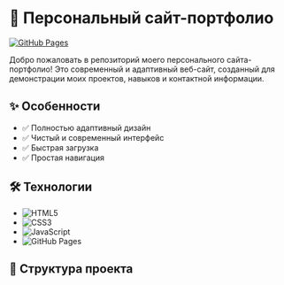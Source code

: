 # 🌟 Персональный сайт-портфолио

[![GitHub Pages](https://img.shields.io/badge/GitHub%20Pages-Deployed-blue?logo=github)](https://gla1803.github.io/)

Добро пожаловать в репозиторий моего персонального сайта-портфолио! Это современный и адаптивный веб-сайт, созданный для демонстрации моих проектов, навыков и контактной информации.

## ✨ Особенности

- ✅ Полностью адаптивный дизайн
- ✅ Чистый и современный интерфейс
- ✅ Быстрая загрузка
- ✅ Простая навигация

## 🛠 Технологии

- ![HTML5](https://img.shields.io/badge/-HTML5-E34F26?logo=html5&logoColor=white)
- ![CSS3](https://img.shields.io/badge/-CSS3-1572B6?logo=css3&logoColor=white)
- ![JavaScript](https://img.shields.io/badge/-JavaScript-F7DF1E?logo=javascript&logoColor=black)
- ![GitHub Pages](https://img.shields.io/badge/-GitHub%20Pages-222222?logo=github)

## 📂 Структура проекта
